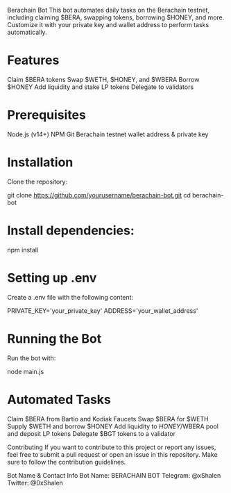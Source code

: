 Berachain Bot
This bot automates daily tasks on the Berachain testnet, including claiming $BERA, swapping tokens, borrowing $HONEY, and more. Customize it with your private key and wallet address to perform tasks automatically.

# Features
Claim $BERA tokens
Swap $WETH, $HONEY, and $WBERA
Borrow $HONEY
Add liquidity and stake LP tokens
Delegate to validators

# Prerequisites
Node.js (v14+)
NPM
Git
Berachain testnet wallet address & private key

# Installation
Clone the repository:

git clone https://github.com/yourusername/berachain-bot.git
cd berachain-bot

# Install dependencies:

npm install

# Setting up .env
Create a .env file with the following content:

PRIVATE_KEY='your_private_key'
ADDRESS='your_wallet_address'

# Running the Bot
Run the bot with:

node main.js

# Automated Tasks
Claim $BERA from Bartio and Kodiak Faucets
Swap $BERA for $WETH
Supply $WETH and borrow $HONEY
Add liquidity to $HONEY/$WBERA pool and deposit LP tokens
Delegate $BGT tokens to a validator

Contributing
If you want to contribute to this project or report any issues, feel free to submit a pull request or open an issue in this repository. Make sure to follow the contribution guidelines.

Bot Name & Contact Info
Bot Name: BERACHAIN BOT
Telegram: @xShalen
Twitter: @0xShalen